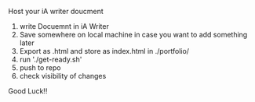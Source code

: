 Host your iA writer doucment

1. write Docuemnt in iA Writer
2. Save somewhere on local machine in case you want to add something later
3. Export as .html and store as index.html in ./portfolio/
4. run './get-ready.sh'
5. push to repo
6. check visibility of changes

Good Luck!!